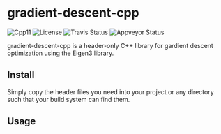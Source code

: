 # gradient-descent-cpp

![Cpp11](https://img.shields.io/badge/C%2B%2B-11-blue.svg)
![License](https://img.shields.io/packagist/l/doctrine/orm.svg)
![Travis Status](https://travis-ci.org/Rookfighter/kdtree-eigen.svg?branch=master)
![Appveyor Status](https://ci.appveyor.com/api/projects/status/r52757j9k4uybfu6?svg=true)

gradient-descent-cpp is a header-only C++ library for gardient descent
optimization using the Eigen3 library.

## Install

Simply copy the header files you need into your project or any directory such
that your build system can find them.

## Usage
